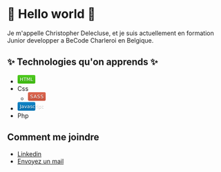 # 🌱 Hello world 🌱

Je m'appelle Christopher Delecluse, et je suis actuellement en formation Junior developper a BeCode Charleroi en Belgique.

## ✨ Technologies qu'on apprends ✨

- <svg xmlns="http://www.w3.org/2000/svg" xmlns:xlink="http://www.w3.org/1999/xlink" width="41" height="20" role="img" aria-label="HTML"><title>HTML</title><linearGradient id="s" x2="0" y2="100%"><stop offset="0" stop-color="#bbb" stop-opacity=".1"/><stop offset="1" stop-opacity=".1"/></linearGradient><clipPath id="r"><rect width="41" height="20" rx="3" fill="#fff"/></clipPath><g clip-path="url(#r)"><rect width="0" height="20" fill="#4c1"/><rect x="0" width="41" height="20" fill="#4c1"/><rect width="41" height="20" fill="url(#s)"/></g><g fill="#fff" text-anchor="middle" font-family="Verdana,Geneva,DejaVu Sans,sans-serif" text-rendering="geometricPrecision" font-size="110"><text aria-hidden="true" x="205" y="150" fill="#010101" fill-opacity=".3" transform="scale(.1)" textLength="310">HTML</text><text x="205" y="140" transform="scale(.1)" fill="#fff" textLength="310">HTML</text></g></svg>
- Css
  - <svg xmlns="http://www.w3.org/2000/svg" xmlns:xlink="http://www.w3.org/1999/xlink" width="41" height="20" role="img" aria-label="SASS"><title>SASS</title><linearGradient id="s" x2="0" y2="100%"><stop offset="0" stop-color="#bbb" stop-opacity=".1"/><stop offset="1" stop-opacity=".1"/></linearGradient><clipPath id="r"><rect width="41" height="20" rx="3" fill="#fff"/></clipPath><g clip-path="url(#r)"><rect width="0" height="20" fill="#e05d44"/><rect x="0" width="41" height="20" fill="#e05d44"/><rect width="41" height="20" fill="url(#s)"/></g><g fill="#fff" text-anchor="middle" font-family="Verdana,Geneva,DejaVu Sans,sans-serif" text-rendering="geometricPrecision" font-size="110"><text aria-hidden="true" x="205" y="150" fill="#010101" fill-opacity=".3" transform="scale(.1)" textLength="310">SASS</text><text x="205" y="140" transform="scale(.1)" fill="#fff" textLength="310">SASS</text></g></svg>
- <svg xmlns="http://www.w3.org/2000/svg" xmlns:xlink="http://www.w3.org/1999/xlink" width="65" height="20" role="img" aria-label="Javascript"><title>Javascript</title><linearGradient id="s" x2="0" y2="100%"><stop offset="0" stop-color="#bbb" stop-opacity=".1"/><stop offset="1" stop-opacity=".1"/></linearGradient><clipPath id="r"><rect width="65" height="20" rx="3" fill="#fff"/></clipPath><g clip-path="url(#r)"><rect width="0" height="20" fill="#007ec6"/><rect x="0" width="65" height="20" fill="#007ec6"/><rect width="65" height="20" fill="url(#s)"/></g><g fill="#fff" text-anchor="middle" font-family="Verdana,Geneva,DejaVu Sans,sans-serif" text-rendering="geometricPrecision" font-size="110"><text aria-hidden="true" x="325" y="150" fill="#010101" fill-opacity=".3" transform="scale(.1)" textLength="550">Javascript</text><text x="325" y="140" transform="scale(.1)" fill="#fff" textLength="550">Javascript</text></g></svg>
- Php

## Comment me joindre

- [Linkedin](https://www.linkedin.com/in/christopher-delecluse/)
- [Envoyez un mail](mailto:christopherdeleclusepro@gmail.com)

